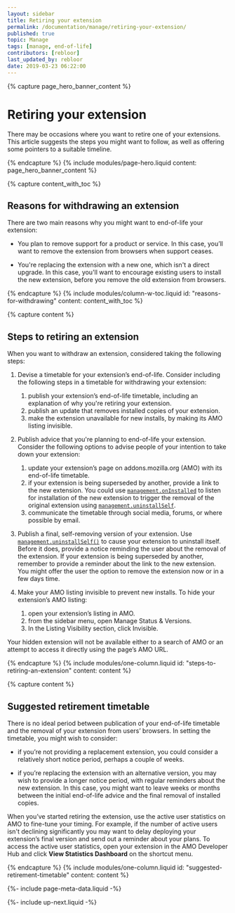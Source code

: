 ```yaml
---
layout: sidebar
title: Retiring your extension
permalink: /documentation/manage/retiring-your-extension/
published: true
topic: Manage
tags: [manage, end-of-life]
contributors: [rebloor]
last_updated_by: rebloor
date: 2019-03-23 06:22:00
---
```


<!-- Page Hero Banner -->

{% capture page_hero_banner_content %}

# Retiring your extension

There may be occasions where you want to retire one of your extensions. This article suggests the steps you might want to follow, as well as offering some pointers to a suitable timeline.

{% endcapture %}
{% include modules/page-hero.liquid
	content: page_hero_banner_content
%}

<!-- END: Page Hero Banner -->

<!-- Content with Table of Contents Module -->

{% capture content_with_toc %}

## Reasons for withdrawing an extension

There are two main reasons why you might want to end-of-life your extension:

- You plan to remove support for a product or service. In this case, you’ll want to remove the extension from browsers when support ceases.

- You're replacing the extension with a new one, which isn't a direct upgrade. In this case, you'll want to encourage existing users to install the new extension, before you remove the old extension from browsers.

{% endcapture %}
{% include modules/column-w-toc.liquid
  id: "reasons-for-withdrawing"
  content: content_with_toc
%}

<!-- END: Content with Table of Contents -->

<!-- Single Column Body Module -->

{% capture content %}

## Steps to retiring an extension

When you want to withdraw an extension, considered taking the following steps:

1. Devise a timetable for your extension’s end-of-life. Consider including the following steps in a timetable for withdrawing your extension:

   1. publish your extension’s end-of-life timetable, including an explanation of why you're retiring your extension.
   2. publish an update that removes installed copies of your extension.
   3. make the extension unavailable for new installs, by making its AMO listing invisible.

2. Publish advice that you're planning to end-of-life your extension. Consider the following options to advise people of your intention to take down your extension:

   1. update your extension’s page on addons.mozilla.org (AMO) with its end-of-life timetable.
   2. if your extension is being superseded by another, provide a link to the new extension. You could use [`management.onInstalled`](https://developer.mozilla.org/docs/Mozilla/Add-ons/WebExtensions/API/management/onInstalled) to listen for installation of the new extension to trigger the removal of the original extension using [`management.uninstallSelf`](https://developer.mozilla.org/docs/Mozilla/Add-ons/WebExtensions/API/management/uninstallSelf).
   3. communicate the timetable through social media, forums, or where possible by email.

3. Publish a final, self-removing version of your extension. Use [`management.uninstallSelf()`](https://developer.mozilla.org/docs/Mozilla/Add-ons/WebExtensions/API/management/uninstallSelf) to cause your extension to uninstall itself. Before it does, provide a notice reminding the user about the removal of the extension. If your extension is being superseded by another, remember to provide a reminder about the link to the new extension. You might offer the user the option to remove the extension now or in a few days time.

4. Make your AMO listing invisible to prevent new installs. To hide your extension’s AMO listing:
   1. open your extension’s listing in AMO.
   2. from the sidebar menu, open Manage Status & Versions.
   3. In the Listing Visibility section, click Invisible.

Your hidden extension will not be available either to a search of AMO or an attempt to access it directly using the page’s AMO URL.

{% endcapture %}
{% include modules/one-column.liquid
  id: "steps-to-retiring-an-extension"
  content: content
%}

<!-- END: Single Column Body Module -->

<!-- Single Column Body Module -->

{% capture content %}

## Suggested retirement timetable

There is no ideal period between publication of your end-of-life timetable and the removal of your extension from users’ browsers. In setting the timetable, you might wish to consider:

- if you’re not providing a replacement extension, you could consider a relatively short notice period, perhaps a couple of weeks.

- if you’re replacing the extension with an alternative version, you may wish to provide a longer notice period, with regular reminders about the new extension. In this case, you might want to leave weeks or months between the initial end-of-life advice and the final removal of installed copies.

When you’ve started retiring the extension, use the active user statistics on AMO to fine-tune your timing. For example, if the number of active users isn't declining significantly you may want to delay deploying your extension’s final version and send out a reminder about your plans. To access the active user statistics, open your extension in the AMO Developer Hub and click **View Statistics Dashboard** on the shortcut menu.

{% endcapture %}
{% include modules/one-column.liquid
  id: "suggested-retirement-timetable"
  content: content
%}

<!-- END: Single Column Body Module -->

<!-- Meta Data -->

{%- include page-meta-data.liquid -%}

<!-- END: Meta Data -->

<!-- Up Next -->

{%- include up-next.liquid -%}

<!-- END: Up Next -->
